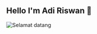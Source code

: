 ## Hello I'm Adi Riswan 👋

<!--
**jayaa98/jayaa98** is a ✨ _special_ ✨ repository because its `README.md` (this file) appears on your GitHub profile.

Here are some ideas to get you started:

- 🔭 I’m currently working on ...
- 🌱 I’m currently learning ...
- 👯 I’m looking to collaborate on ...
- 🤔 I’m looking for help with ...
- 💬 Ask me about ...
- 📫 How to reach me: ...
- 😄 Pronouns: ...
- ⚡ Fun fact: ...
-->

![Selamat datang](https://media0.giphy.com/media/v1.Y2lkPTc5MGI3NjExZ2Znb2p6ZWlnNGh0amZhNG0wNHpyaXNhY3l4dngwMTA5eHp2Nmp0NiZlcD12MV9pbnRlcm5hbF9naWZfYnlfaWQmY3Q9Zw/26Ff94alwqcOnMUCY/giphy.gif)
